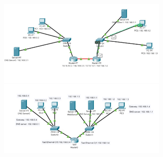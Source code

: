![alt text](https://github.com/cawa21/DevOps_online_kharkiv_2020Q42021Q1/blob/main/m4/task4.4/image/1.jpg)
![alt text](https://github.com/cawa21/DevOps_online_kharkiv_2020Q42021Q1/blob/main/m4/task4.4/image/2.jpg)
